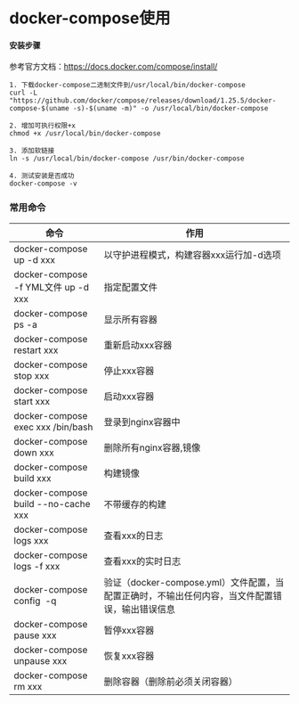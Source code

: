 docker-compose使用
====

#### 安装步骤
参考官方文档：https://docs.docker.com/compose/install/
```
1. 下载docker-compose二进制文件到/usr/local/bin/docker-compose
curl -L "https://github.com/docker/compose/releases/download/1.25.5/docker-compose-$(uname -s)-$(uname -m)" -o /usr/local/bin/docker-compose

2. 增加可执行权限+x
chmod +x /usr/local/bin/docker-compose

3. 添加软链接
ln -s /usr/local/bin/docker-compose /usr/bin/docker-compose

4. 测试安装是否成功
docker-compose -v
```

### 常用命令
命令 | 作用
-|- 
docker-compose up -d xxx | 以守护进程模式，构建容器xxx运行加-d选项
docker-compose -f YML文件 up -d xxx | 指定配置文件
docker-compose ps -a | 显示所有容器
docker-compose restart xxx | 重新启动xxx容器
docker-compose stop xxx | 停止xxx容器
docker-compose start xxx | 启动xxx容器
docker-compose exec xxx /bin/bash | 登录到nginx容器中
docker-compose down	xxx | 删除所有nginx容器,镜像
docker-compose build xxx | 构建镜像
docker-compose build --no-cache xxx | 不带缓存的构建
docker-compose logs xxx | 查看xxx的日志
docker-compose logs -f xxx | 查看xxx的实时日志
docker-compose config  -q | 验证（docker-compose.yml）文件配置，当配置正确时，不输出任何内容，当文件配置错误，输出错误信息
docker-compose pause xxx | 暂停xxx容器
docker-compose unpause xxx | 恢复xxx容器
docker-compose rm xxx | 删除容器（删除前必须关闭容器）
